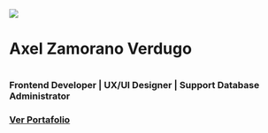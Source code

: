 <img src="https://axel-emk.github.io/img/banner1.png" > 
<h1> Axel Zamorano Verdugo <h1/> 
<h3> Frontend Developer | UX/UI Designer | Support Database Administrator<h3/> 
<a href="https://axel-emk.github.io/">Ver Portafolio</a>

